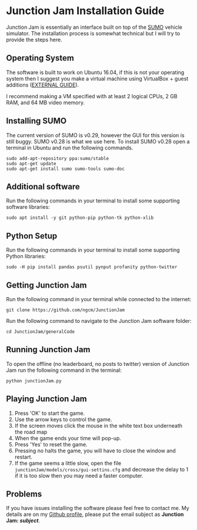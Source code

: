 # Junction Jam Installation Guide
Junction Jam is essentially an interface built on top of the [SUMO](http://sumo.dlr.de/wiki) vehicle simulator.
The installation process is somewhat technical but I will try to provide the steps here.

## Operating System
The software is built to work on Ubuntu 16.04, if this is not your operating system
then I suggest you make a virtual machine using VirtualBox + guest additions ([EXTERNAL GUIDE](http://www.psychocats.net/ubuntu/virtualbox)).

I recommend making a VM specified with at least 2 logical CPUs, 2 GB RAM, and 64 MB video memory.

## Installing SUMO
The current version of SUMO is v0.29, however the GUI for this version is still buggy.
SUMO v0.28 is what we use here. To install SUMO v0.28 open a terminal in Ubuntu and
run the following commands. 
```
sudo add-apt-repository ppa:sumo/stable
sudo apt-get update
sudo apt-get install sumo sumo-tools sumo-doc
```

## Additional software
Run the following commands in your terminal to install some supporting software libraries:
```
sudo apt install -y git python-pip python-tk python-xlib
```

## Python Setup
Run the following commands in your terminal to install some supporting Python libraries:
```
sudo -H pip install pandas psutil pynput profanity python-twitter
```

## Getting Junction Jam
Run the following command in your terminal while connected to the internet:
```
git clone https://github.com/ngcm/JunctionJam
```
Run the following command to navigate to the Junction Jam software folder:
```
cd JunctionJam/generalCode
```

## Running Junction Jam
To open the offline (no leaderboard, no posts to twitter) version of Junction Jam
run the following command in the terminal:
```
python junctionJam.py
```

## Playing Junction Jam
1. Press 'OK' to start the game.
2. Use the arrow keys to control the game.
3. If the screen moves click the mouse in the white text box underneath the road map
4. When the game ends your time will pop-up.
5. Press 'Yes' to reset the game.
6. Pressing no halts the game, you will have to close the window and restart.
7. If the game seems a little slow, open the file `junctionJam/models/cross/gui-settins.cfg` and decrease the delay to 1
   if it is too slow then you may need a faster computer.

## Problems
If you have issues installing the software please feel free to contact me. My details are on my 
[Github profile](https://github.com/cbrafter), please put the email subject as **Junction Jam: *subject***.
